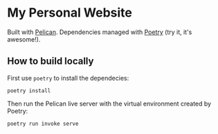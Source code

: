 # My Personal Website

Built with [Pelican](https://getpelican.com/).
Dependencies managed with [Poetry](https://python-poetry.org/) (try it,
it's awesome!).


## How to build locally

First use `poetry` to install the dependecies:
```
poetry install
```

Then run the Pelican live server with the virtual environment created by Poetry:
```
poetry run invoke serve
```
